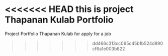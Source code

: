 <<<<<<< HEAD
this is project Thapanan Kulab Portfolio
=======
Project Portfolio Thapanan Kulab for apply for a job
>>>>>>> dd466c313cc065c45b1b524d890cf6a1e003b822

